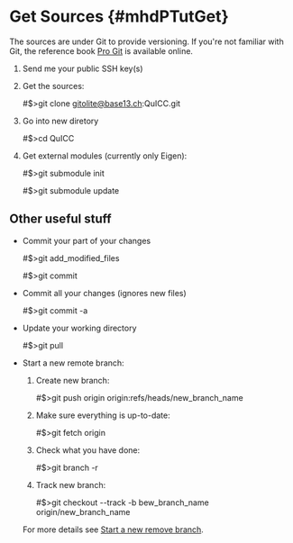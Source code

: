 Get Sources    {#mhdPTutGet}
===========

The sources are under Git to provide versioning. If you're not familiar with Git, the reference book [Pro Git](http://git-scm.com/book/) is available online.

1. Send me your public SSH key(s)

2. Get the sources:

   #$>git clone gitolite@base13.ch:QuICC.git

3. Go into new diretory

   #$>cd QuICC

4. Get external modules (currently only Eigen):

   #$>git submodule init

   #$>git submodule update

Other useful stuff
------------------

- Commit your part of your changes

   #$>git add_modified_files

   #$>git commit

- Commit all your changes (ignores new files)

   #$>git commit -a

- Update your working directory

   #$>git pull

- Start a new remote branch:

   1. Create new branch:

      #$>git push origin origin:refs/heads/new_branch_name

   2. Make sure everything is up-to-date:

      #$>git fetch origin

   3. Check what you have done:

      #$>git branch -r

   4. Track new branch:

      #$>git checkout \-\-track -b bew_branch_name origin/new_branch_name

   For more details see [Start a new remove branch](http://www.zorched.net/2008/04/14/start-a-new-branch-on-your-remote-git-repository/).
